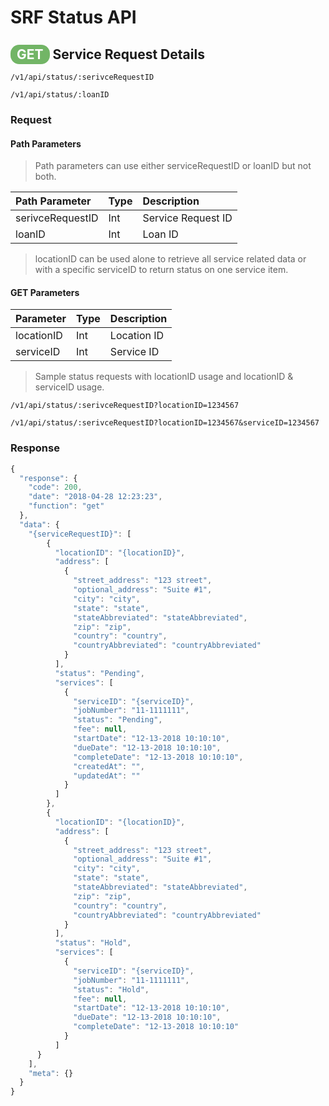 # SRF Status API

## <span style="background-color: #72b566; font-weight: bold; color: #ffffff; padding: 3px 10px; border-radius: 14px;">GET</span> **Service Request Details**

```text
/v1/api/status/:serivceRequestID
```

```text
/v1/api/status/:loanID
```

### Request

#### Path Parameters

> Path parameters can use either serviceRequestID or loanID but not both.

| Path Parameter | Type | Description |
| :--- | :--- | :--- |
| serivceRequestID | Int | Service Request ID |
| loanID | Int | Loan ID |

> locationID can be used alone to retrieve all service related data or with a specific serviceID to return status on one service item.

#### GET Parameters

| Parameter | Type | Description |
| :--- | :--- | :--- |
| locationID | Int | Location ID |
| serviceID | Int | Service ID |

> Sample status requests with locationID usage and locationID & serviceID usage.

```text
/v1/api/status/:serivceRequestID?locationID=1234567
```

```text
/v1/api/status/:serivceRequestID?locationID=1234567&serviceID=1234567
```

### Response

```javascript
{
  "response": {
    "code": 200,
    "date": "2018-04-28 12:23:23",
    "function": "get"
  },
  "data": {
    "{serviceRequestID}": [
        {
          "locationID": "{locationID}",
          "address": [
            {
              "street_address": "123 street",
              "optional_address": "Suite #1",
              "city": "city",
              "state": "state",
              "stateAbbreviated": "stateAbbreviated",
              "zip": "zip",
              "country": "country",
              "countryAbbreviated": "countryAbbreviated"
            }
          ],
          "status": "Pending",
          "services": [
            {
              "serviceID": "{serviceID}",
              "jobNumber": "11-1111111",
              "status": "Pending",
              "fee": null,
              "startDate": "12-13-2018 10:10:10",
              "dueDate": "12-13-2018 10:10:10",
              "completeDate": "12-13-2018 10:10:10",
              "createdAt": "",
              "updatedAt": ""
            }
          ]
        },
        {
          "locationID": "{locationID}",
          "address": [
            {
              "street_address": "123 street",
              "optional_address": "Suite #1",
              "city": "city",
              "state": "state",
              "stateAbbreviated": "stateAbbreviated",
              "zip": "zip",
              "country": "country",
              "countryAbbreviated": "countryAbbreviated"
            }
          ],
          "status": "Hold",
          "services": [
            {
              "serviceID": "{serviceID}",
              "jobNumber": "11-1111111",
              "status": "Hold",
              "fee": null,
              "startDate": "12-13-2018 10:10:10",
              "dueDate": "12-13-2018 10:10:10",
              "completeDate": "12-13-2018 10:10:10"
            }
          ]
      }
    ],
    "meta": {}
  }
}
```
